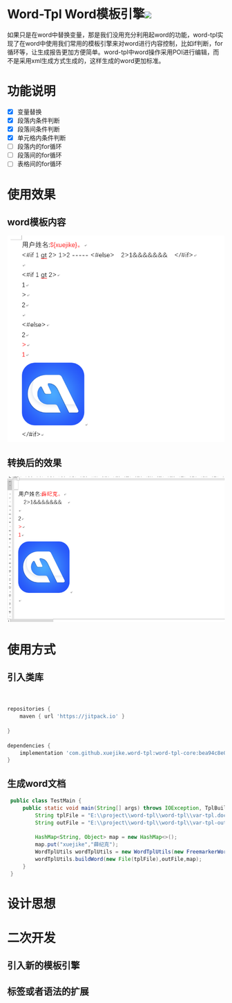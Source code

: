 # Word-Tpl Word模板引擎[![](https://jitpack.io/v/xuejike/word-tpl.svg)](https://jitpack.io/#xuejike/word-tpl)

如果只是在word中替换变量，那是我们没用充分利用起word的功能，word-tpl实现了在word中使用我们常用的模板引擎来对word进行内容控制，比如if判断，for循环等，让生成报告更加方便简单。word-tpl中word操作采用POI进行编辑，而不是采用xml生成方式生成的，这样生成的word更加标准。
# 功能说明
* [x] 变量替换
* [x] 段落内条件判断
* [x] 段落间条件判断
* [x] 单元格内条件判断
* [ ] 段落内的for循环
* [ ] 段落间的for循环
* [ ] 表格间的for循环
# 使用效果
## word模板内容
![avatar](./word-tpl/Snipaste_2019-01-21_12-55-55.png)
## 转换后的效果
![avatar](./word-tpl/Snipaste_2019-01-21_12-56-19.png)
# 使用方式
## 引入类库
```groovy


repositories {
    maven { url 'https://jitpack.io' }

}

dependencies {
    implementation 'com.github.xuejike.word-tpl:word-tpl-core:bea94c8e07'
}


```
## 生成word文档
```java
 public class TestMain {
     public static void main(String[] args) throws IOException, TplBuildException {
         String tplFile = "E:\\project\\word-tpl\\word-tpl\\var-tpl.docx";
         String outFile = "E:\\project\\word-tpl\\word-tpl\\var-tpl-out.docx";
 
         HashMap<String, Object> map = new HashMap<>();
         map.put("xuejike","薛纪克");
         WordTplUtils wordTplUtils = new WordTplUtils(new FreemarkerWordTplFactory());
         wordTplUtils.buildWord(new File(tplFile),outFile,map);
     }
 }

```
# 设计思想

# 二次开发

## 引入新的模板引擎

## 标签或者语法的扩展
